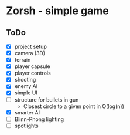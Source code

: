 # Zorsh - simple game

## ToDo
- [x] project setup
- [x] camera (3D)
- [x] terrain
- [x] player capsule
- [x] player controls
- [x] shooting
- [x] enemy AI
- [x] simple UI
- [ ] structure for bullets in gun
    - Closest circle to a given point in O(log(n))
- [x] smarter AI
- [ ] Blinn-Phong lighting
- [ ] spotlights
